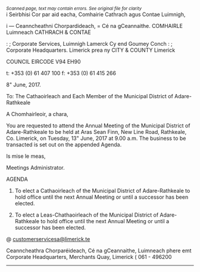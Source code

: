 *<small>Scanned page, text may contain errors. See original file for clarity</small>*  
i Seirbhisi Cor par aid eacha,
Comhairie Cathrach agus Contae Luimnigh,

i
— Ceanncheathni Chorpardideach,
= Cé na gCeannaithe.
COMHAIRLE Luimneach
CATHRACH & CONTAE

: ; Corporate Services,
Luimnigh Lamerck Cy end Goumey Conch
: ; Corporate Headquarters.
Limerick prea ny
CITY & COUNTY Limerick

COUNCIL
EIRCODE V94 EH90

t: +353 (0) 61 407 100
f: +353 (0) 61 415 266

8" June, 2017.

To: The Cathaoirleach and Each Member of the Municipal District of Adare-Rathkeale

A Chomhairleoir, a chara,

You are requested to attend the Annual Meeting of the Municipal District of Adare-Rathkeale to be
held at Aras Sean Finn, New Line Road, Rathkeale, Co. Limerick, on Tuesday, 13" June, 2017 at 9.00
a.m. The business to be transacted is set out on the appended Agenda.

Is mise le meas,

Meetings Administrator.

AGENDA

1. To elect a Cathaoirleach of the Municipal District of Adare-Rathkeale to hold office until the
next Annual Meeting or until a successor has been elected.

2. To elect a Leas-Chathaoirleach of the Municipal District of Adare-Rathkeale to hold office
until the next Annual Meeting or until a successor has been elected.

@ customerservicesa@limerick.te

>
Ceanncheathra Chorparéideach, Cé na gCeannaithe, Luimneach phere emt
Corporate Headquarters, Merchants Quay, Limerick ( 061 - 496200

---
